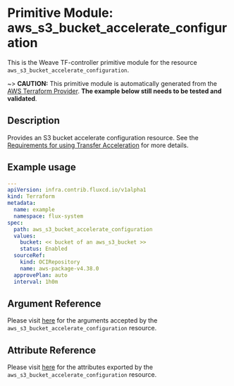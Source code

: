 
# Primitive Module: aws_s3_bucket_accelerate_configuration

This is the Weave TF-controller primitive module for the resource `aws_s3_bucket_accelerate_configuration`.

~> **CAUTION:** This primitive module is automatically generated from the [AWS Terraform Provider](https://registry.terraform.io/providers/hashicorp/aws/latest/docs/resources/s3_bucket_accelerate_configuration). **The example below still needs to be tested and validated**.

## Description

Provides an S3 bucket accelerate configuration resource. See the [Requirements for using Transfer Acceleration](https://docs.aws.amazon.com/AmazonS3/latest/userguide/transfer-acceleration.html#transfer-acceleration-requirements) for more details.

## Example usage

```yaml
---
apiVersion: infra.contrib.fluxcd.io/v1alpha1
kind: Terraform
metadata:
  name: example
  namespace: flux-system
spec:
  path: aws_s3_bucket_accelerate_configuration
  values:
    bucket: << bucket of an aws_s3_bucket >>
    status: Enabled
  sourceRef:
    kind: OCIRepository
    name: aws-package-v4.38.0
  approvePlan: auto
  interval: 1h0m
```

## Argument Reference

Please visit [here](https://registry.terraform.io/providers/hashicorp/aws/latest/docs/resources/s3_bucket_accelerate_configuration#argument-reference) for the arguments accepted by the `aws_s3_bucket_accelerate_configuration` resource.

## Attribute Reference

Please visit [here](https://registry.terraform.io/providers/hashicorp/aws/latest/docs/resources/s3_bucket_accelerate_configuration#attributes-reference) for the attributes exported by the `aws_s3_bucket_accelerate_configuration` resource.
